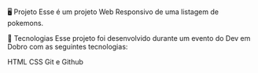 🖥️ Projeto
Esse é um projeto Web Responsivo de uma listagem de pokemons.

🚀 Tecnologias
Esse projeto foi desenvolvido durante um evento do Dev em Dobro com as seguintes tecnologias:

HTML
CSS
Git e Github
